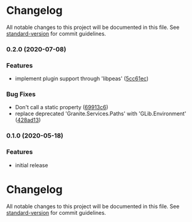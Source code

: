 # Changelog

All notable changes to this project will be documented in this file. See [standard-version](https://github.com/conventional-changelog/standard-version) for commit guidelines.

### 0.2.0 (2020-07-08)


### Features

* implement plugin support through 'libpeas' ([5cc61ec](https://github.com/paysonwallach/wingpanel-indicator-caffeine/commit/5cc61ec5f850ef75e6c3c826cb752bd8d54a37bf))


### Bug Fixes

* Don't call a static property ([69913c6](https://github.com/paysonwallach/wingpanel-indicator-caffeine/commit/69913c666fc3099b4c8727fd88296c7710049d3c))
* replace deprecated 'Granite.Services.Paths' with 'GLib.Environment' ([428ad13](https://github.com/paysonwallach/wingpanel-indicator-caffeine/commit/428ad1387a29fb01e10f6672ad6aaf1026c21197))

### 0.1.0 (2020-05-18)


### Features

* initial release

# Changelog

All notable changes to this project will be documented in this file. See [standard-version](https://github.com/conventional-changelog/standard-version) for commit guidelines.
